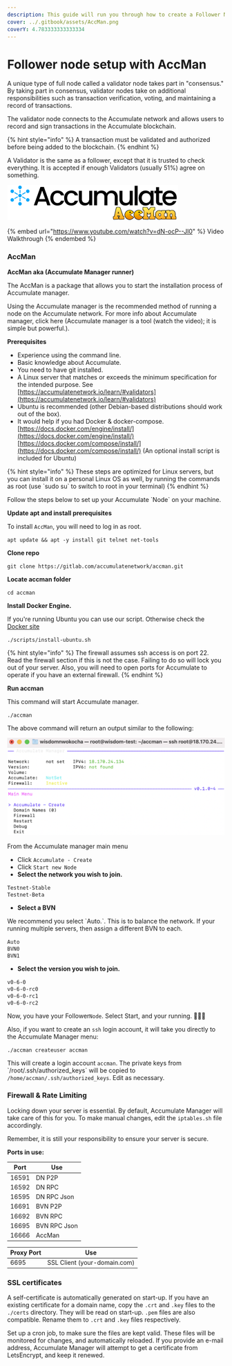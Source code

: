 ```yaml
---
description: This guide will run you through how to create a Follower Node.
cover: ../.gitbook/assets/AccMan.png
coverY: 4.783333333333334
---
```


# Follower node setup with AccMan

&#x20;A unique type of full node called a validator node takes part in "consensus." By taking part in consensus, validator nodes take on additional responsibilities such as transaction verification, voting, and maintaining a record of transactions.&#x20;

The validator node connects to the Accumulate network and allows users to record and sign transactions in the Accumulate blockchain. &#x20;

{% hint style="info" %}
&#x20;A transaction must be validated and authorized before being added to the blockchain. &#x20;
{% endhint %}

A Validator is the same as a follower, except that it is trusted to check everything. It is accepted if enough Validators (usually 51%) agree on something. &#x20;

![](../.gitbook/assets/AccMan.png)

{% embed url="https://www.youtube.com/watch?v=dN-ocP--Jl0" %}
Video Walkthrough
{% endembed %}

### **AccMan** &#x20;

**AccMan aka (Accumulate Manager runner)**&#x20;

The AccMan is a package that allows you to start the installation process of Accumulate manager.&#x20;

Using the Accumulate manager is the recommended method of running a node on the Accumulate network. For more info about Accumulate manager, click here (Accumulate manager is a tool (watch the video); it is simple but powerful.).&#x20;

**Prerequisites**&#x20;

* Experience using the command line.&#x20;
* Basic knowledge about Accumulate.&#x20;
* You need to have git installed.&#x20;
* A Linux server that matches or exceeds the minimum specification for the intended purpose. See [https://accumulatenetwork.io/learn/#validators](https://accumulatenetwork.io/learn/#validators)  &#x20;
* Ubuntu is recommended (other Debian-based distributions should work out of the box).&#x20;
* It would help if you had Docker & docker-compose. [https://docs.docker.com/engine/install/](https://docs.docker.com/engine/install/) [https://docs.docker.com/compose/install/](https://docs.docker.com/compose/install/) (An optional install script is included for Ubuntu) &#x20;

{% hint style="info" %}
These steps are optimized for Linux servers, but you can install it on a personal Linux OS as well, by running the commands as root (use \`sudo su\` to switch to root in your terminal)&#x20;
{% endhint %}

Follow the steps below to set up your Accumulate \`Node\` on your machine.&#x20;

&#x20;**Update apt and install prerequisites**&#x20;

To install `AccMan`, you will need to log in as root.&#x20;

```
apt update && apt -y install git telnet net-tools 
```

**Clone repo**&#x20;

```
git clone https://gitlab.com/accumulatenetwork/accman.git
```

**Locate accman folder**&#x20;

```
cd accman
```

**Install Docker Engine.**&#x20;

If you're running Ubuntu you can use our script.  Otherwise check the [Docker site](https://docs.docker.com/engine/install/)

```
./scripts/install-ubuntu.sh 
```

{% hint style="info" %}
The firewall assumes ssh access is on port 22. Read the firewall section if this is not the case. Failing to do so will lock you out of your server. Also, you will need to open ports for Accumulate to operate if you have an external firewall.&#x20;
{% endhint %}

**Run accman**&#x20;

This command will start Accumulate manager.&#x20;

```
./accman  
```

The above command will return an output similar to the following: &#x20;

![](<../.gitbook/assets/Screenshot 2022-08-10 at 14.51.57.png>)

From the Accumulate manager main menu&#x20;

* Click `Accumulate - Create`&#x20;
* Click `Start new Node` &#x20;
* **Select the network you wish to join.**&#x20;

```
Testnet-Stable         
Testnet-Beta 
```

* **Select a BVN**&#x20;

We recommend you select \`Auto.\`. This is to balance the network. If your running multiple servers, then assign a different BVN to each.

```
Auto 
BVN0 
BVN1 
```

* **Select the version you wish to join.**&#x20;

```
v0-6-0              
v0-6-0-rc0            
v0-6-0-rc1            
v0-6-0-rc2  
```

Now, you have your Follower`Node`.  Select Start, and your running. 🥳🥳🥳&#x20;

Also, if you want to create an `ssh` login account, it will take you directly to the Accumulate Manager menu:&#x20;

```
./accman createuser accman
```

This will create a login account `accman`. The private keys from \`/root/.ssh/authorized\_keys\` will be copied to `/home/accman/.ssh/authorized_keys`. Edit as necessary.&#x20;

### **Firewall & Rate Limiting**&#x20;

Locking down your server is essential. By default, Accumulate Manager will take care of this for you. To make manual changes, edit the `iptables.sh` file accordingly.&#x20;

Remember, it is still your responsibility to ensure your server is secure.&#x20;

**Ports in use:**

| Port  | Use          |
| ----- | ------------ |
| 16591 | DN P2P       |
| 16592 | DN RPC       |
| 16595 | DN RPC Json  |
| 16691 | BVN P2P      |
| 16692 | BVN RPC      |
| 16695 | BVN RPC Json |
| 16666 | AccMan       |



| Proxy Port | Use                          |
| ---------- | ---------------------------- |
| 6695       | SSL Client (your-domain.com) |

### **SSL certificates**&#x20;

A self-certificate is automatically generated on start-up. If you have an existing certificate for a domain name, copy the `.crt` and `.key` files to the `./certs` directory. They will be read on start-up. `.pem` files are also compatible. Rename them to `.crt` and `.key` files respectively.

&#x20;Set up a cron job, to make sure the files are kept valid. These files will be monitored for changes, and automatically reloaded. If you provide an e-mail address, Accumulate Manager will attempt to get a certificate from LetsEncrypt, and keep it renewed.






